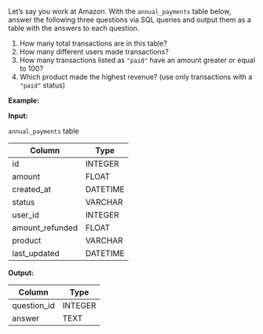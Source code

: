 ﻿
Let’s say you work at Amazon. With the  `annual_payments`  table below, answer the following three questions via SQL queries and output them as a table with the answers to each question.

1.  How many total transactions are in this table?
2.  How many different users made transactions?
3.  How many transactions listed as  `"paid"`  have an amount greater or equal to 100?
4.  Which product made the highest revenue? (use only transactions with a  `"paid"`  status)

**Example:**

**Input:**

`annual_payments`  table


|     Column      |   Type   |
|-----------------|----------|
| id              | INTEGER  |
| amount          | FLOAT    |
| created_at      | DATETIME |
| status          | VARCHAR  |
| user_id         | INTEGER  |
| amount_refunded | FLOAT    |
| product         | VARCHAR  |
| last_updated    | DATETIME |



**Output:**


|   Column    |  Type   |
|-------------|---------|
| question_id | INTEGER |
| answer      | TEXT    |


